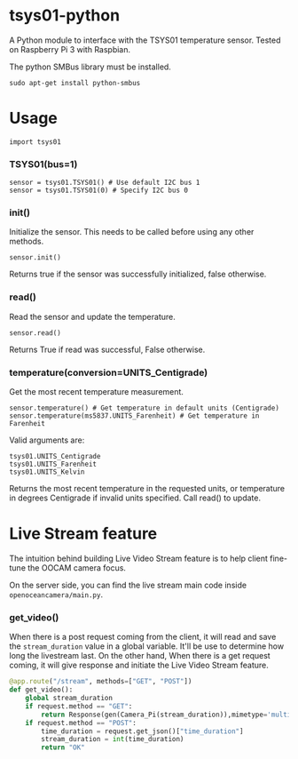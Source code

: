 # tsys01-python

A Python module to interface with the TSYS01 temperature sensor. Tested on Raspberry Pi 3 with Raspbian.

The python SMBus library must be installed.

	sudo apt-get install python-smbus

# Usage

	import tsys01

### TSYS01(bus=1)

	sensor = tsys01.TSYS01() # Use default I2C bus 1
	sensor = tsys01.TSYS01(0) # Specify I2C bus 0

### init()

Initialize the sensor. This needs to be called before using any other methods.

    sensor.init()

Returns true if the sensor was successfully initialized, false otherwise.

### read()

Read the sensor and update the temperature.

    sensor.read()

Returns True if read was successful, False otherwise.

### temperature(conversion=UNITS_Centigrade)

Get the most recent temperature measurement.

	sensor.temperature() # Get temperature in default units (Centigrade)
	sensor.temperature(ms5837.UNITS_Farenheit) # Get temperature in Farenheit

Valid arguments are:

	tsys01.UNITS_Centigrade
	tsys01.UNITS_Farenheit
	tsys01.UNITS_Kelvin

Returns the most recent temperature in the requested units, or temperature in degrees Centigrade if invalid units specified. Call read() to update.

# Live Stream feature

The intuition behind building Live Video Stream feature is to help client fine-tune the OOCAM camera focus.

On the server side, you can find the live stream main code inside `openoceancamera/main.py`. 

### get_video()
When there is a post request coming from the client, it will read and save the `stream_duration` value in a global variable. It'll be use to determine how long the livestream last. On the other hand, When there is a get request coming, it will give response and initiate the Live Video Stream feature.

```python
@app.route("/stream", methods=["GET", "POST"])
def get_video():
    global stream_duration
    if request.method == "GET":
        return Response(gen(Camera_Pi(stream_duration)),mimetype='multipart/x-mixed-replace; boundary=frame' )
    if request.method == "POST":
        time_duration = request.get_json()["time_duration"]
        stream_duration = int(time_duration)
        return "OK"
```


